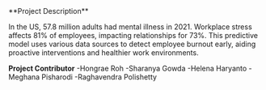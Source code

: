 <html>
**Project Description**

In the US, 57.8 million adults had mental illness in 2021. Workplace stress affects 81% of employees, impacting relationships for 73%. This predictive model uses various data sources to detect employee burnout early, aiding proactive interventions and healthier work environments. 

**Project Contributor**
-Hongrae Roh
-Sharanya Gowda
-Helena Haryanto
-Meghana Pisharodi
-Raghavendra Polishetty
</html>
